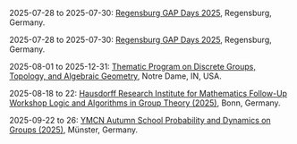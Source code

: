 2025-07-28 to 2025-07-30: [Regensburg GAP Days 2025](https://cvgmt.sns.it/event/1003/ "GAP Days 2025 focuses on computational group theory using GAP software. Topics include group algorithms, representation theory, and computational algebra. Discussions cover applications in number theory and quantum physics, advancing computational mathematical tools."), Regensburg, Germany.

2025-07-28 to 2025-07-30: [Regensburg GAP Days 2025](https://wimregensburg.app.uni-regensburg.de/conference.html "The workshop explores advancements in GAP, focusing on computational algebra and group theory. Topics include permutation groups, matrix groups, and algorithmic developments. Discussions cover applications in cryptography and quantum mechanics, enhancing computational techniques."), Regensburg, Germany.

2025-08-01 to 2025-12-31: [Thematic Program on Discrete Groups, Topology, and Algebraic Geometry](http://www.nd.edu/math/thematic-program-2025/ "The program explores discrete groups, topology, and algebraic geometry, focusing on interdisciplinary applications. Topics include group actions, moduli spaces, and geometric structures. Discussions cover connections to quantum field theory and number theory."), Notre Dame, IN, USA.

2025-08-18 to 22: [Hausdorff Research Institute for Mathematics Follow-Up Workshop Logic and Algorithms in Group Theory (2025)](https://www.mathematics.uni-bonn.de/him/programs/follow-up-workshops/2025_08_18 "This workshop focuses on logic and algorithms in group theory, covering computational group theory, algorithmic decidability, and geometric group theory. Topics include applications in cryptography and combinatorial algebra, emphasizing logical and computational approaches to group-theoretic problems."), Bonn, Germany.

2025-09-22 to 26: [YMCN Autumn School Probability and Dynamics on Groups (2025)](https://www.uni-muenster.de/MathematicsMuenster/events/2025/probdyn-on-groups.shtml "This school explores probability and dynamics on groups, covering random walks, group actions, and stochastic processes. Topics include applications in geometric group theory, statistical physics, and networks, emphasizing probabilistic methods for group-theoretic dynamical systems."), Münster, Germany.

